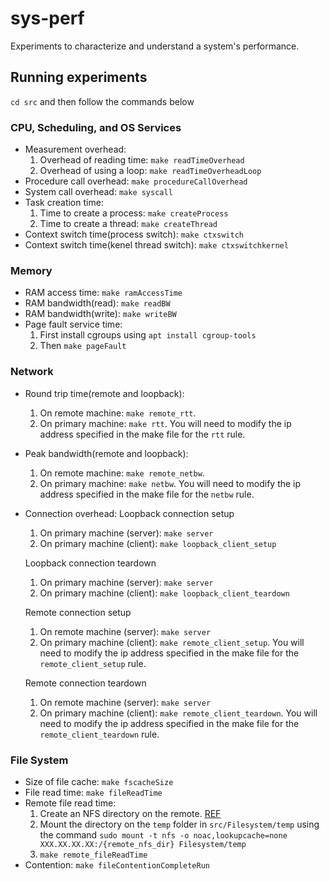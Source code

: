 # sys-perf

Experiments to characterize and understand a system's performance.

## Running experiments
`cd src` and then follow the commands below
### CPU, Scheduling, and OS Services
- Measurement overhead:
    1. Overhead of reading time: `make readTimeOverhead`
    2. Overhead of using a loop: `make readTimeOverheadLoop`
- Procedure call overhead: `make procedureCallOverhead`
- System call overhead: `make syscall`
- Task creation time: 
    1. Time to create a process: `make createProcess` 
    2. Time to create a thread: `make createThread`
- Context switch time(process switch): `make ctxswitch`
- Context switch time(kenel thread switch): `make ctxswitchkernel`

### Memory
- RAM access time: `make ramAccessTime`
- RAM bandwidth(read): `make readBW`
- RAM bandwidth(write): `make writeBW` 
- Page fault service time: 
    1. First install cgroups using `apt install cgroup-tools`
    2. Then `make pageFault`

### Network
- Round trip time(remote and loopback): 
    1. On remote machine: `make remote_rtt`. 
    2. On primary machine: `make rtt`. You will need to modify the ip address specified in the make file for the `rtt` rule.
- Peak bandwidth(remote and loopback):
    1. On remote machine: `make remote_netbw`. 
    2. On primary machine: `make netbw`. You will need to modify the ip address specified in the make file for the `netbw` rule.
- Connection overhead:
    Loopback connection setup
    1. On primary machine (server): `make server`
    2. On primary machine (client): `make loopback_client_setup`

    Loopback connection teardown
    1. On primary machine (server): `make server`
    2. On primary machine (client): `make loopback_client_teardown`

    Remote connection setup
    1. On remote machine (server): `make server`
    2. On primary machine (client): `make remote_client_setup`. You will need to modify the ip address specified in the make file for the `remote_client_setup` rule.

    Remote connection teardown
    1. On remote machine (server): `make server`
    2. On primary machine (client): `make remote_client_teardown`. You will need to modify the ip address specified in the make file for the `remote_client_teardown` rule.   
    

### File System
- Size of file cache: `make fscacheSize`
- File read time: `make fileReadTime`
- Remote file read time: 
    1. Create an NFS directory on the remote. [REF](https://bluexp.netapp.com/blog/azure-anf-blg-linux-nfs-server-how-to-set-up-server-and-client)
    2. Mount the directory on the `temp` folder in `src/Filesystem/temp` using the command `sudo mount -t nfs -o noac,lookupcache=none XXX.XX.XX.XX:/{remote_nfs_dir} Filesystem/temp`
    3. `make remote_fileReadTime`
- Contention: `make fileContentionCompleteRun`
